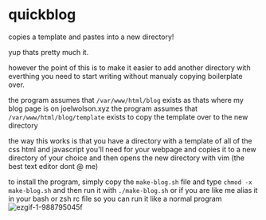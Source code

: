 # quickblog
copies a template and pastes into a new directory!

yup thats pretty much it.

however the point of this is to make it easier to add another directory with everthing you need to start writing without  manualy copying boilerplate over.

the program assumes that ` /var/www/html/blog ` exists as thats where my blog page is on joelwolson.xyz
the program assumes that ` /var/www/html/blog/template ` exists to copy the template over to the new directory

the way this works is that you have a directory with a template of all of the css html and javascript you'll need for your webpage and copies it to a new directory of your choice and then opens the new directory with vim (the best text editor dont @ me)


to install the program, simply copy the ` make-blog.sh ` file and type ` chmod -x make-blog.sh ` and then run it with ` ./make-blog.sh `
or if you are like me alias it in your bash or zsh rc file so you can run it like a normal program
![ezgif-1-988795045f](https://github.com/JCRepair/quickblog/assets/147447219/52a4e9b4-12f3-4efe-8b60-2de2662bb401)
